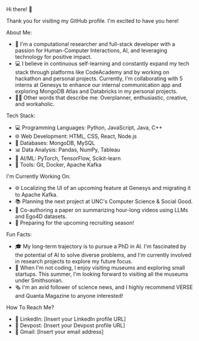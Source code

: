 Hi there! 👋

Thank you for visiting my GitHub profile. I'm excited to have you here!

About Me:
- 🔬 I'm a computational researcher and full-stack developer with a passion for Human-Computer Interactions, AI, and leveraging technology for positive impact.
- 💻 I believe in continuous self-learning and constantly expand my tech stack through platforms like CodeAcademy and by working on hackathon and personal projects. Currently, I'm collaborating with 5 interns at Genesys to enhance our internal communication app and exploring MongoDB Atlas and Databricks in my personal projects.
- 👩🏻 Other words that describe me: Overplanner, enthusiastic, creative, and workaholic.

Tech Stack:
- 💻 Programming Languages: Python, JavaScript, Java, C++
- 🌐 Web Development: HTML, CSS, React, Node.js
- 🔧 Databases: MongoDB, MySQL
- 📊 Data Analysis: Pandas, NumPy, Tableau
- 🤖 AI/ML: PyTorch, TensorFlow, Scikit-learn
- 🚀 Tools: Git, Docker, Apache Kafka

I'm Currently Working On:
- 🌐 Localizing the UI of an upcoming feature at Genesys and migrating it to Apache Kafka.
- 📚 Planning the next project at UNC's Computer Science & Social Good.
- 📝 Co-authoring a paper on summarizing hour-long videos using LLMs and Ego4D datasets.
- 💼 Preparing for the upcoming recruiting season!

Fun Facts:
- 🎓 My long-term trajectory is to pursue a PhD in AI. I'm fascinated by the potential of AI to solve diverse problems, and I'm currently involved in research projects to explore my future focus.
- 🔭 When I'm not coding, I enjoy visiting museums and exploring small startups. This summer, I'm looking forward to visiting all the museums under Smithsonian.
- 🗞 I'm an avid follower of science news, and I highly recommend VERSE and Quanta Magazine to anyone interested!

How To Reach Me?
- 📎 LinkedIn: [Insert your LinkedIn profile URL]
- 📎 Devpost: [Insert your Devpost profile URL]
- 📎 Gmail: [Insert your email address]

